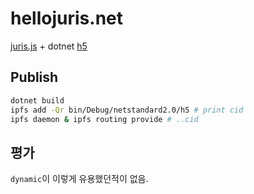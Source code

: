 # hellojuris.net
[juris.js](https://jurisjs.com/) + dotnet [h5](https://github.com/curiosity-ai/h5)

## Publish

```bash
dotnet build
ipfs add -Qr bin/Debug/netstandard2.0/h5 # print cid
ipfs daemon & ipfs routing provide # ..cid
```

## 평가

`dynamic`이 이렇게 유용했던적이 없음.